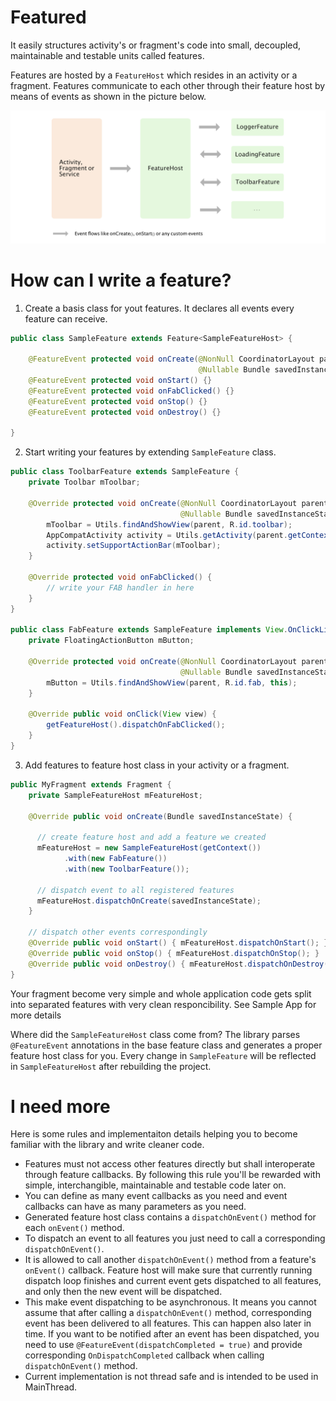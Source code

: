 # Featured
It easily structures activity's or fragment's code into small, decoupled, maintainable and testable units called features. 

Features are hosted by a `FeatureHost` which resides in an activity or a fragment. Features communicate to each other through their feature host by means of events as shown in the picture below.

![diagram][1]

# How can I write a feature?


1) Create a basis class for yout features. It declares all events every feature can receive.

```java
public class SampleFeature extends Feature<SampleFeatureHost> {

    @FeatureEvent protected void onCreate(@NonNull CoordinatorLayout parent, 
                                          @Nullable Bundle savedInstanceState) {}
    @FeatureEvent protected void onStart() {}
    @FeatureEvent protected void onFabClicked() {}
    @FeatureEvent protected void onStop() {}
    @FeatureEvent protected void onDestroy() {}
    
}
```

2) Start writing your features by extending `SampleFeature` class.

```java
public class ToolbarFeature extends SampleFeature {
    private Toolbar mToolbar;

    @Override protected void onCreate(@NonNull CoordinatorLayout parent, 
                                      @Nullable Bundle savedInstanceState) {
        mToolbar = Utils.findAndShowView(parent, R.id.toolbar);
        AppCompatActivity activity = Utils.getActivity(parent.getContext());
        activity.setSupportActionBar(mToolbar);
    }
    
    @Override protected void onFabClicked() {
        // write your FAB handler in here
    }
}

public class FabFeature extends SampleFeature implements View.OnClickListener {
    private FloatingActionButton mButton;

    @Override protected void onCreate(@NonNull CoordinatorLayout parent, 
                                      @Nullable Bundle savedInstanceState) {
        mButton = Utils.findAndShowView(parent, R.id.fab, this);
    }

    @Override public void onClick(View view) {
        getFeatureHost().dispatchOnFabClicked();
    }
}
```

3) Add features to feature host class in your activity or a fragment.

```java
public MyFragment extends Fragment {
    private SampleFeatureHost mFeatureHost;
    
    @Override public void onCreate(Bundle savedInstanceState) {
    
      // create feature host and add a feature we created
      mFeatureHost = new SampleFeatureHost(getContext())
            .with(new FabFeature())
            .with(new ToolbarFeature());
            
      // dispatch event to all registered features
      mFeatureHost.dispatchOnCreate(savedInstanceState);
    }
    
    // dispatch other events correspondingly
    @Override public void onStart() { mFeatureHost.dispatchOnStart(); }
    @Override public void onStop() { mFeatureHost.dispatchOnStop(); }
    @Override public void onDestroy() { mFeatureHost.dispatchOnDestroy(); }
}
```

Your fragment become very simple and whole application code gets split into separated features with very clean responcibility. See Sample App for more details

Where did the `SampleFeatureHost` class come from? The library parses `@FeatureEvent` annotations in the base feature class and generates a proper feature host class for you. Every change in `SampleFeature` will be reflected in `SampleFeatureHost` after rebuilding the project.

# I need more
Here is some rules and implementaiton details helping you to become familiar with the library and write cleaner code.
- Features must not access other features directly but shall interoperate through feature callbacks. By following this rule you'll be rewarded with simple, interchangible, maintainable and testable code later on.
- You can define as many event callbacks as you need and event callbacks can have as many parameters as you need.
- Generated feature host class contains a `dispatchOnEvent()` method for each `onEvent()` method.
- To dispatch an event to all features you just need to call a corresponding `dispatchOnEvent()`.
- It is allowed to call another `dispatchOnEvent()` method from a feature's `onEvent()` callback. Feature host will make sure that currently running dispatch loop finishes and current event gets dispatched to all features, and only then the new event will be dispatched.
- This make event dispatching to be asynchronous. It means you cannot assume that after calling a `dispatchOnEvent()` method, corresponding event has been delivered to all features. This can happen also later in time. If you want to be notified after an event has been dispatched, you need to use `@FeatureEvent(dispatchCompleted = true)` and provide corresponding `OnDispatchCompleted` callback when calling `dispatchOnEvent()` method.
- Current implementation is not thread safe and is intended to be used in MainThread.

[1]: web/diagram.png
